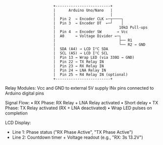                           +-------------------------+
                          |      Arduino Uno/Nano   |
                          |                         |
                          |  Pin 2  → Encoder CLK ←─┬────┐
                          |  Pin 3  → Encoder DT  ←─┘    │
                          |                             10kΩ Pull-ups
                          |  Pin 4  → Encoder SW       → Vcc
                          |  A0     → Voltage Divider ←─┐
                          |                             ├── R1
                          |                             └── R2 → GND
                          |  SDA (A4) → LCD I²C SDA
                          |  SCL (A5) → LCD I²C SCL
                          |  Pin 13 → Wrap LED (via 330Ω → GND)
                          |  Pin 22 → TX Relay IN
                          |  Pin 23 → RX Relay IN
                          |  Pin 24 → LNA Relay IN
                          |  Pin 25 → R4 Relay IN (optional)
                          +-------------------------+

Relay Modules:
  Vcc and GND to external 5V supply
  INx pins connected to Arduino digital pins

Signal Flow:
  • RX Phase: RX Relay + LNA Relay activated
  • Short delay
  • TX Phase: TX Relay activated (RX + LNA deactivated)
  • Wrap LED pulses on completion

LCD Display:
  - Line 1: Phase status ("RX Phase Active", "TX Phase Active")
  - Line 2: Countdown timer + Voltage readout (e.g., "RX: 3s 13.2V")
